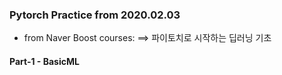 ### Pytorch Practice from 2020.02.03
 - from Naver Boost courses: ==> 파이토치로 시작하는 딥러닝 기초

#### Part-1 - BasicML
